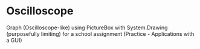 # Oscilloscope

Graph (Oscilloscope-like) using PictureBox with System.Drawing (purposefully limiting) for a school assignment (Practice - Applications with a GUI) 
